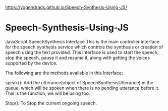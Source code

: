 https://yogendrads.github.io/Speech-Synthesis-Using-JS/
# Speech-Synthesis-Using-JS
JavaScript SpeechSynthesis Interface
This is the main controller interface for the speech synthesis service which controls the synthesis or creation of speech using the text provided. This interface is used to start the speech, stop the speech, pause it and resume it, along with getting the voices supported by the device.

The following are the methods available in this Interface:

speak(): Add the utterance(object of SpeechSynthesisUtterance) in the queue, which will be spoken when there is no pending utterance before it. This is the function, we will be using too.

Stop(): To Stop the current ongoing speech.
